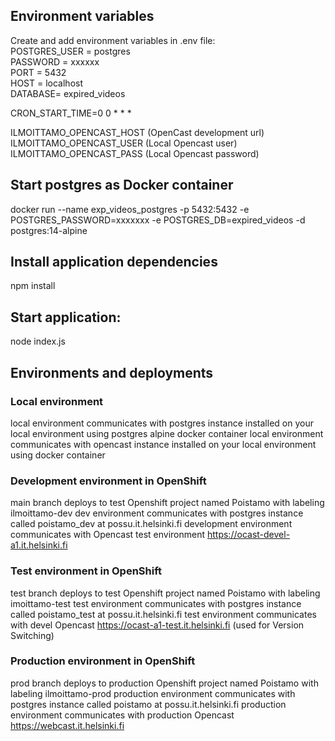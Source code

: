 ## Environment variables
Create and add environment variables in .env file:  
POSTGRES_USER = postgres  
PASSWORD = xxxxxx  
PORT = 5432  
HOST = localhost  
DATABASE= expired_videos

CRON_START_TIME=0 0 * * *

ILMOITTAMO_OPENCAST_HOST (OpenCast development url)
ILMOITTAMO_OPENCAST_USER (Local Opencast user)
ILMOITTAMO_OPENCAST_PASS (Local Opencast password)

## Start postgres as Docker container
docker run --name exp_videos_postgres -p 5432:5432 -e POSTGRES_PASSWORD=xxxxxxx -e POSTGRES_DB=expired_videos -d postgres:14-alpine

## Install application dependencies
npm install

## Start application:
node index.js

## Environments and deployments
### Local environment 
local environment communicates with postgres instance installed on your local environment using postgres alpine docker container 
local environment communicates with opencast instance installed on your local environment using docker container

### Development environment in OpenShift
main branch deploys to test Openshift project named Poistamo with labeling ilmoittamo-dev
dev environment communicates with postgres instance called poistamo_dev at possu.it.helsinki.fi
development environment communicates with Opencast test environment https://ocast-devel-a1.it.helsinki.fi

### Test environment in OpenShift
test branch deploys to test Openshift project named Poistamo with labeling imoittamo-test
test environment communicates with postgres instance called poistamo_test at possu.it.helsinki.fi
test environment communicates with devel Opencast https://ocast-a1-test.it.helsinki.fi (used for Version Switching)

### Production environment in OpenShift
prod branch deploys to production Openshift project named Poistamo with labeling ilmoittamo-prod
production environment communicates with postgres instance called poistamo at possu.it.helsinki.fi
production environment communicates with production Opencast https://webcast.it.helsinki.fi
